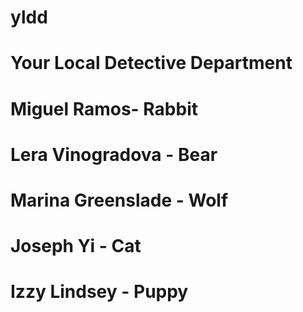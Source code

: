 # yldd 

# Your Local Detective Department
# Miguel Ramos- Rabbit
# Lera Vinogradova - Bear
# Marina Greenslade - Wolf 
# Joseph Yi -  Cat
# Izzy Lindsey - Puppy 
